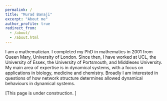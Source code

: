```yaml
---
permalink: /
title: "Murad Banaji"
excerpt: "About me"
author_profile: true
redirect_from: 
  - /about/
  - /about.html
---
```


I am a mathematician. I completed my PhD in mathematics in 2001 from Queen Mary, University of London. Since then, I have worked at UCL, the University of Essex, the University of Portsmouth, and Middlesex University. My main area of expertise is in dynamical systems, with a focus on applications in biology, medicine and chemistry. Broadly I am interested in questions of how network structure determines allowed dynamical behaviours in dynamical systems. 

\[This page is under construction. \]
